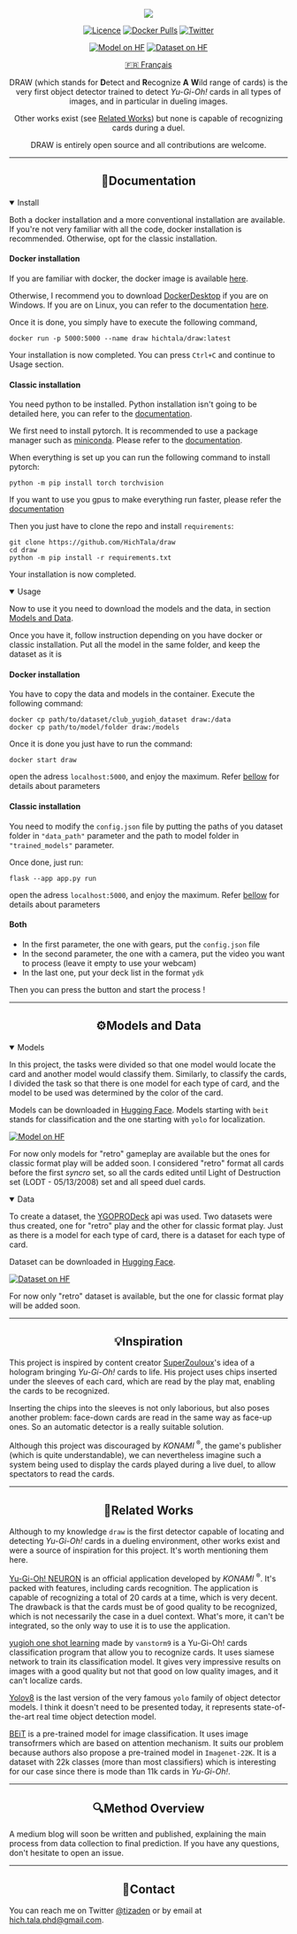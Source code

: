 <div align="center">
    <p>
        <img src="figures/banner-draw.png">
    </p>


<div>


[![Licence](https://img.shields.io/github/license/Ileriayo/markdown-badges?style=flat)](LICENSE)
[![Docker Pulls](https://img.shields.io/docker/pulls/hichtala/draw?logo=docker)](https://hub.docker.com/r/hichtala/draw/)
[![Twitter](https://badgen.net/badge/icon/twitter?icon=twitter&label)](https://twitter.com/tiazden)

[![Model on HF](https://huggingface.co/datasets/huggingface/badges/resolve/main/model-on-hf-sm.svg)](https://huggingface.co/HichTala/draw)
[![Dataset on HF](https://huggingface.co/datasets/huggingface/badges/resolve/main/dataset-on-hf-sm.svg)](https://huggingface.co/datasets/HichTala/yugioh_dataset)

[🇫🇷 Français](README_fr.md)

DRAW (which stands for **D**etect and **R**ecognize **A** **W**ild range of cards) is the very first object detector
trained to detect _Yu-Gi-Oh!_ cards in all types of images, and in particular in dueling images.

Other works exist (see [Related Works](#div-aligncenterrelated-worksdiv)) but none is capable of recognizing cards during a duel.

DRAW is entirely open source and all contributions are welcome.

</div>

</div>

---
## <div align="center">📄Documentation</div>

<details open>
<summary>
Install
</summary>

Both a docker installation and a more conventional installation are available. If you're not very familiar with all the code, 
docker installation is recommended. Otherwise, opt for the classic installation.

#### Docker installation

If you are familiar with docker, the docker image is available [here](https://hub.docker.com/r/hichtala/draw).

Otherwise, I recommend you to download [DockerDesktop](https://www.docker.com/products/docker-desktop/) if you are on Windows.
If you are on Linux, you can refer to the documentation [here](https://docs.docker.com/engine/install/).

Once it is done, you simply have to execute the following command,
```shell
docker run -p 5000:5000 --name draw hichtala/draw:latest
```
Your installation is now completed. You can press `Ctrl+C` and continue to Usage section.


#### Classic installation

You need python to be installed. Python installation isn't going to be detailed here, you can refer to the [documentation](https://www.python.org/).

We first need to install pytorch. It is recommended to use a package manager such as [miniconda](https://docs.conda.io/projects/miniconda/en/latest/). 
Please refer to the [documentation](https://docs.conda.io/projects/miniconda/en/latest/).

When everything is set up you can run the following command to install pytorch:
```shell
python -m pip install torch torchvision
```
If you want to use you gpus to make everything run faster, please refer the [documentation](https://pytorch.org/get-started/locally/)

Then you just have to clone the repo and install `requirements`:
```shell
git clone https://github.com/HichTala/draw
cd draw
python -m pip install -r requirements.txt
```

Your installation is now completed.

</details>

<details open>
<summary>Usage</summary>

Now to use it you need to download the models and the data, in section [Models and Data](#div-aligncentermodels-and-datadiv).

Once you have it, follow instruction depending on you have docker or classic installation.
Put all the model in the same folder, and keep the dataset as it is

#### Docker installation

You have to copy the data and models in the container. Execute the following command:

```shell
docker cp path/to/dataset/club_yugioh_dataset draw:/data
docker cp path/to/model/folder draw:/models
```

Once it is done you just have to run the command:
```shell
docker start draw
```
open the adress `localhost:5000`, and enjoy the maximum. Refer [bellow](#both) for details about parameters


#### Classic installation

You need to modify the `config.json` file by putting the paths of you dataset folder in `"data_path"` parameter 
and the path to model folder in `"trained_models"` parameter.

Once done, just run:
```shell
flask --app app.py run
```
open the adress `localhost:5000`, and enjoy the maximum. Refer [bellow](#both) for details about parameters

#### Both

* In the first parameter, the one with gears, put the `config.json` file
* In the second parameter, the one with a camera, put the video you want to process (leave it empty to use your webcam)
* In the last one, put your deck list in the format `ydk`

Then you can press the button and start the process !

</details>

---
## <div align="center">⚙️Models and Data</div>

<details open>
<summary>Models</summary>

In this project, the tasks were divided so that one model would locate the card and another model would classify them. 
Similarly, to classify the cards, I divided the task so that there is one model for each type of card,
and the model to be used was determined by the color of the card.

Models can be downloaded in <a href="https://huggingface.co/HichTala/draw">Hugging Face</a>. 
Models starting with `beit` stands for classification and the one starting with `yolo` for localization.

[![Model on HF](https://huggingface.co/datasets/huggingface/badges/resolve/main/model-on-hf-sm.svg)](https://huggingface.co/HichTala/draw)

For now only models for "retro" gameplay are available but the ones for classic format play will be added soon.
I considered "retro" format all cards before the first _syncro_ set, so all the cards edited until Light of Destruction set (LODT - 05/13/2008) set and all speed duel cards.  

</details>

<details open>
<summary>Data</summary>

To create a dataset, the <a href="https://ygoprodeck.com/api-guide/">YGOPRODeck</a> api was used. Two datasets were thus created, 
one for "retro" play and the other for classic format play. Just as there is a model for each type of card,
there is a dataset for each type of card.

Dataset can be downloaded in <a href="">Hugging Face</a>.

[![Dataset on HF](https://huggingface.co/datasets/huggingface/badges/resolve/main/dataset-on-hf-sm.svg)](https://huggingface.co/datasets/HichTala/yugioh_dataset)

For now only "retro" dataset is available, but the one for classic format play will be added soon.


</details>


---
## <div align="center">💡Inspiration</div>

This project is inspired by content creator [SuperZouloux](https://www.youtube.com/watch?v=64-LfbggqKI)'s idea of a hologram bringing _Yu-Gi-Oh!_ cards to life. 
His project uses chips inserted under the sleeves of each card, 
which are read by the play mat, enabling the cards to be recognized.

Inserting the chips into the sleeves is not only laborious, but also poses another problem: 
face-down cards are read in the same way as face-up ones. 
So an automatic detector is a really suitable solution.

Although this project was discouraged by _KONAMI_ <sup>®</sup>, the game's publisher (which is quite understandable),
we can nevertheless imagine such a system being used to display the cards played during a live duel, 
to allow spectators to read the cards.

---
## <div align="center">🔗Related Works</div>

Although to my knowledge `draw` is the first detector capable of locating and detecting _Yu-Gi-Oh!_ cards in a dueling environment, 
other works exist and were a source of inspiration for this project. It's worth mentioning them here.

[Yu-Gi-Oh! NEURON](https://www.konami.com/games/eu/fr/products/yugioh_neuron/) is an official application developed by _KONAMI_ <sup>®</sup>.
It's packed with features, including cards recognition. The application is capable of recognizing a total of 20 cards at a time, which is very decent. 
The drawback is that the cards must be of good quality to be recognized, which is not necessarily the case in a duel context. 
What's more, it can't be integrated, so the only way to use it is to use the application.

[yugioh one shot learning](https://github.com/vanstorm9/yugioh-one-shot-learning) made by `vanstorm9` is a 
Yu-Gi-Oh! cards classification program that allow you to recognize cards. It uses siamese network to train its classification
model. It gives very impressive results on images with a good quality but not that good on low quality images, and it 
can't localize cards.

[Yolov8](https://github.com/ultralytics/ultralytics) is the last version of the very famous `yolo` family of object detector models.
I think it doesn't need to be presented today, it represents state-of-the-art real time object detection model.

[BEiT](https://arxiv.org/pdf/2106.08254.pdf) is a pre-trained model for image classification. It uses image transofrmers 
which are based on attention mechanism. It suits our problem because authors also propose a pre-trained model in `Imagenet-22K`.
It is a dataset with 22k classes (more than most classifiers) which is interesting for our case since there is mode than 11k cards in _Yu-Gi-Oh!_. 

---
## <div align="center">🔍Method Overview</div>

A medium blog will soon be written and published, explaining the main process from data collection to final prediction.
If you have any questions, don't hesitate to open an issue.

---
## <div align="center">💬Contact</div>

You can reach me on Twitter [@tizaden](https://twitter.com/tiazden) or by email at [hich.tala.phd@gmail.com](mailto:hich.tala.phd@gmail.com).

